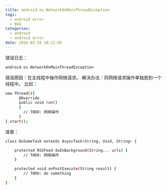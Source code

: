 ```yaml
---
title: android.os.NetworkOnMainThreadException
tags:
  - android error
  - BUG
categories:
  - android
  - android error
date: 2016-02-25 10:12:05
---
```


错误日志：
``` bash
android.os.NetworkOnMainThreadException
```
错误原因：在主线程中操作网络请求。
解决办法：将网络请求操作单独放到一个线程中。
比如：
``` bash
new Thread(){
      @Override
      public void run()
      {
        // TODO: 网络操作
      }  
}.start();  
```
或者：
``` bash
class DoSomeTask extends AsyncTask<String, Void, String> {

    protected RSSFeed doInBackground(String... urls) {
        // TODO: 网络操作
    }

    protected void onPostExecute(String result) {
        // TODO: do something
    }
}
```
